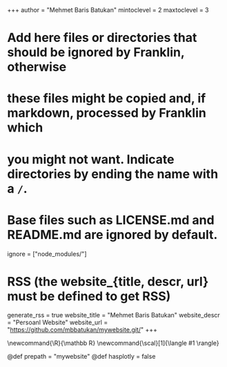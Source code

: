 <!--
Add here global page variables to use throughout your website.
-->
+++
author = "Mehmet Baris Batukan"
mintoclevel = 2
maxtoclevel = 3

# Add here files or directories that should be ignored by Franklin, otherwise
# these files might be copied and, if markdown, processed by Franklin which
# you might not want. Indicate directories by ending the name with a `/`.
# Base files such as LICENSE.md and README.md are ignored by default.
ignore = ["node_modules/"]

# RSS (the website_{title, descr, url} must be defined to get RSS)
generate_rss = true
website_title = "Mehmet Baris Batukan"
website_descr = "Persoanl Website"
website_url   = "https://github.com/mbbatukan/mywebsite.git/"
+++

<!--
Add here global latex commands to use throughout your pages.
-->
\newcommand{\R}{\mathbb R}
\newcommand{\scal}[1]{\langle #1 \rangle}

@def prepath = "mywebsite"
@def hasplotly = false
